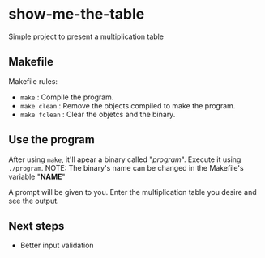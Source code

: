 # show-me-the-table
Simple project to present a multiplication table

## Makefile
Makefile rules:
* ```make``` : Compile the program.
* ```make clean``` : Remove the objects compiled to make the program.
* ```make fclean``` : Clear the objetcs and the binary.

## Use the program
After using ```make```, it'll apear a binary called "*program*". Execute it using ```./program```.
NOTE: The binary's name can be changed in the Makefile's variable "**NAME**"

A prompt will be given to you. Enter the multiplication table you desire and see the output.

## Next steps
* Better input validation